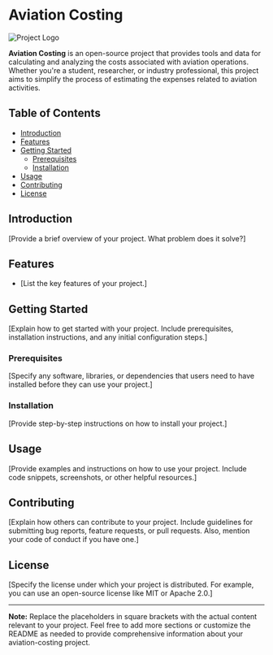 # Aviation Costing

![Project Logo](link_to_your_logo_or_an_image_if_available.png)

**Aviation Costing** is an open-source project that provides tools and data for calculating and analyzing the costs associated with aviation operations. Whether you're a student, researcher, or industry professional, this project aims to simplify the process of estimating the expenses related to aviation activities.

## Table of Contents

- [Introduction](#introduction)
- [Features](#features)
- [Getting Started](#getting-started)
  - [Prerequisites](#prerequisites)
  - [Installation](#installation)
- [Usage](#usage)
- [Contributing](#contributing)
- [License](#license)

## Introduction

[Provide a brief overview of your project. What problem does it solve?]

## Features

- [List the key features of your project.]

## Getting Started

[Explain how to get started with your project. Include prerequisites, installation instructions, and any initial configuration steps.]

### Prerequisites

[Specify any software, libraries, or dependencies that users need to have installed before they can use your project.]

### Installation

[Provide step-by-step instructions on how to install your project.]

## Usage

[Provide examples and instructions on how to use your project. Include code snippets, screenshots, or other helpful resources.]

## Contributing

[Explain how others can contribute to your project. Include guidelines for submitting bug reports, feature requests, or pull requests. Also, mention your code of conduct if you have one.]

## License

[Specify the license under which your project is distributed. For example, you can use an open-source license like MIT or Apache 2.0.]

---

**Note:** Replace the placeholders in square brackets with the actual content relevant to your project. Feel free to add more sections or customize the README as needed to provide comprehensive information about your aviation-costing project.
